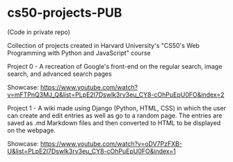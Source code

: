 # cs50-projects-PUB
(Code in private repo)

Collection of projects created in Harvard University's "CS50's Web Programming with Python and JavaScript" course

Project 0 - A recreation of Google's front-end on the regular search, image search, and advanced search pages

Showcase: https://www.youtube.com/watch?v=mFTPnQ3MJ_Q&list=PLpE2I7Dswlk3rv3eu_CY8-cOhPuEpU0FO&index=2

Project 1 - A wiki made using Django (Python, HTML, CSS) in which the user can create and edit entries as well as go to a random page. The entries are saved as .md Markdown files and then converted to HTML to be displayed on the webpage.

Showcase: https://www.youtube.com/watch?v=oDV7PzFXB-U&list=PLpE2I7Dswlk3rv3eu_CY8-cOhPuEpU0FO&index=1
